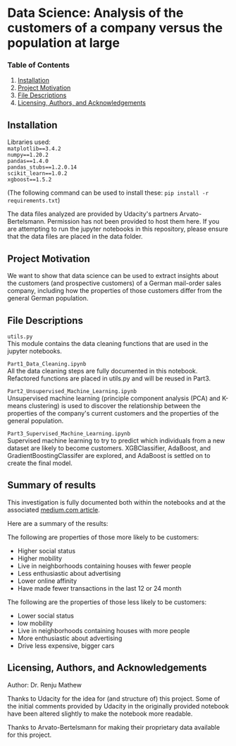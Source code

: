 # Data Science: Analysis of the customers of a company versus the population at large

### Table of Contents

1. [Installation](#installation)
2. [Project Motivation](#motivation)
3. [File Descriptions](#files)
4. [Licensing, Authors, and Acknowledgements](#licensing)

## Installation <a name="installation"></a>
Libraries used:    
`matplotlib==3.4.2`  
`numpy==1.20.2`  
`pandas==1.4.0`  
`pandas_stubs==1.2.0.14`  
`scikit_learn==1.0.2`  
`xgboost==1.5.2`  

(The following command can be used to install these: `pip install -r requirements.txt`)

The data files analyzed are provided by Udacity's partners Arvato-Bertelsmann. Permission has not been provided to host them here. If you are attempting to run the jupyter notebooks in this repository, please ensure that the data files are placed in the data folder.

## Project Motivation<a name="motivation"></a>

We want to show that data science can be used to extract insights about the customers (and prospective customers) of a German mail-order sales company, including how the properties of those customers differ from the general German population.

## File Descriptions <a name="files"></a>

`utils.py`  
This module contains the data cleaning functions that are used in the jupyter notebooks.

`Part1_Data_Cleaning.ipynb`  
All the data cleaning steps are fully documented in this notebook. Refactored functions are placed in utils.py and will be reused in Part3.

`Part2_Unsupervised_Machine_Learning.ipynb`   
Unsupervised machine learning (principle component analysis (PCA) and K-means clustering) is used to discover the relationship between the properties of the company's current customers and the properties of the general population.

`Part3_Supervised_Machine_Learning.ipynb`  
Supervised machine learning to try to predict which individuals from a new dataset are likely to become customers. XGBClassifier, AdaBoost, and GradientBoostingClassifer are explored, and AdaBoost is settled on to create the final model.

## Summary of results

This investigation is fully documented both within the notebooks and at the associated [medium.com article](https://medium.com/@renju.s.mathew/data-science-what-can-we-learn-about-our-customers-8d9381eb3bc3).

Here are a summary of the results:

The following are properties of those more likely to be customers:
- Higher social status  
- Higher mobility  
- Live in neighborhoods containing houses with fewer people  
- Less enthusiastic about advertising  
- Lower online affinity 
- Have made fewer transactions in the last 12 or 24 month  

The following are the properties of those less likely to be customers:
- Lower social status  
- low mobility  
- Live in neighborhoods containing houses with more people  
- More enthusiastic about advertising  
- Drive less expensive, bigger cars  

## Licensing, Authors, and Acknowledgements <a name="licensing"></a>
Author: Dr. Renju Mathew

Thanks to Udacity for the idea for (and structure of) this project. Some of the initial comments provided by Udacity in the originally provided notebook have been altered slightly to make the notebook more readable.  

Thanks to Arvato-Bertelsmann for making their proprietary data available for this project.

